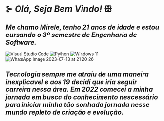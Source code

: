 # ⊱ *__Olá, Seja Bem Vindo!__* ꕥ 
## *Me chamo Mirele, tenho 21 anos de idade e estou cursando o 3º semestre de Engenharia de Software.*

![Visual Studio Code](https://img.shields.io/badge/Visual%20Studio%20Code-0078d7.svg?style=for-the-badge&logo=visual-studio-code&logoColor=white)
![Python](https://img.shields.io/badge/python-3670A0?style=for-the-badge&logo=python&logoColor=ffdd54)
![Windows 11](https://img.shields.io/badge/Windows%2011-%230079d5.svg?style=for-the-badge&logo=Windows%2011&logoColor=white)
![WhatsApp Image 2023-07-13 at 21 20 26](https://github.com/MireleSilvaSantos/MireleSilvaSantos/assets/139478389/2b0cdb27-0f69-4147-a2d9-ef3e290f35da)

## *Tecnologia sempre me atraiu de uma maneira inexplicavel e aos 19 decidi que iria seguir carreira nessa área. Em 2022 comecei a minha jornada em busca do conhecimento nescessário para iniciar minha tão sonhada jornada nesse mundo repleto de criação e evolução.*
